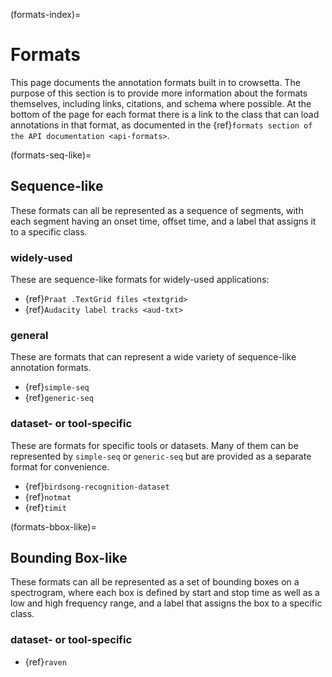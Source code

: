 (formats-index)=

# Formats

This page documents the annotation formats built in to crowsetta. 
The purpose of this section is to provide more information about 
the formats themselves, including links, citations, 
and schema where possible.
At the bottom of the page for each format there is a link 
to the class that can load annotations in that format, 
as documented in the 
{ref}`formats section of the API documentation <api-formats>`.

(formats-seq-like)=
## Sequence-like

These formats can all be represented as a sequence of segments, 
with each segment having an onset time, offset time, and a label 
that assigns it to a specific class.

### widely-used

These are sequence-like formats for widely-used applications:

- {ref}`Praat .TextGrid files <textgrid>`
- {ref}`Audacity label tracks <aud-txt>`

### general

These are formats that can represent a wide variety of sequence-like 
annotation formats.

- {ref}`simple-seq`
- {ref}`generic-seq`

### dataset- or tool-specific

These are formats for specific tools or datasets.
Many of them can be represented by `simple-seq` or `generic-seq` 
but are provided as a separate format for convenience.

- {ref}`birdsong-recognition-dataset`
- {ref}`notmat`
- {ref}`timit`

(formats-bbox-like)=
##  Bounding Box-like

These formats can all be represented as a set of bounding boxes 
on a spectrogram, 
where each box is defined by start and stop time 
as well as a low and high frequency range, 
and a label that assigns the box to a specific class.

### dataset- or tool-specific

- {ref}`raven`

